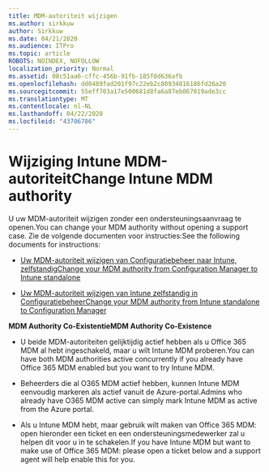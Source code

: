 ```yaml
---
title: MDM-autoriteit wijzigen
ms.author: sirkkuw
author: Sirkkuw
ms.date: 04/21/2020
ms.audience: ITPro
ms.topic: article
ROBOTS: NOINDEX, NOFOLLOW
localization_priority: Normal
ms.assetid: 08c51aa6-cffc-456b-91fb-185f0d636afb
ms.openlocfilehash: dd0489fad201f97c22eb2c80934816186fd26a20
ms.sourcegitcommit: 55eff703a17e500681d8fa6a87eb067019ade3cc
ms.translationtype: MT
ms.contentlocale: nl-NL
ms.lasthandoff: 04/22/2020
ms.locfileid: "43706786"
---
```

# <a name="change-intune-mdm-authority"></a><span data-ttu-id="e7b9f-102">Wijziging Intune MDM-autoriteit</span><span class="sxs-lookup"><span data-stu-id="e7b9f-102">Change Intune MDM authority</span></span>

<span data-ttu-id="e7b9f-103">U uw MDM-autoriteit wijzigen zonder een ondersteuningsaanvraag te openen.</span><span class="sxs-lookup"><span data-stu-id="e7b9f-103">You can change your MDM authority without opening a support case.</span></span> <span data-ttu-id="e7b9f-104">Zie de volgende documenten voor instructies:</span><span class="sxs-lookup"><span data-stu-id="e7b9f-104">See the following documents for instructions:</span></span>
  
- [<span data-ttu-id="e7b9f-105">Uw MDM-autoriteit wijzigen van Configuratiebeheer naar Intune, zelfstandig</span><span class="sxs-lookup"><span data-stu-id="e7b9f-105">Change your MDM authority from Configuration Manager to Intune standalone</span></span>](https://docs.microsoft.com/configmgr/mdm/deploy-use/migrate-change-mdm-authority)
    
- [<span data-ttu-id="e7b9f-106">Uw MDM-autoriteit wijzigen van Intune zelfstandig in Configuratiebeheer</span><span class="sxs-lookup"><span data-stu-id="e7b9f-106">Change your MDM authority from Intune standalone to Configuration Manager</span></span>](https://docs.microsoft.com/configmgr/mdm/deploy-use/change-mdm-authority)
    
 <span data-ttu-id="e7b9f-107">**MDM Authority Co-Existentie**</span><span class="sxs-lookup"><span data-stu-id="e7b9f-107">**MDM Authority Co-Existence**</span></span>
  
- <span data-ttu-id="e7b9f-108">U beide MDM-autoriteiten gelijktijdig actief hebben als u Office 365 MDM al hebt ingeschakeld, maar u wilt Intune MDM proberen.</span><span class="sxs-lookup"><span data-stu-id="e7b9f-108">You can have both MDM authorities active concurrently if you already have Office 365 MDM enabled but you want to try Intune MDM.</span></span>
    
- <span data-ttu-id="e7b9f-109">Beheerders die al O365 MDM actief hebben, kunnen Intune MDM eenvoudig markeren als actief vanuit de Azure-portal.</span><span class="sxs-lookup"><span data-stu-id="e7b9f-109">Admins who already have O365 MDM active can simply mark Intune MDM as active from the Azure portal.</span></span>
    
- <span data-ttu-id="e7b9f-110">Als u Intune MDM hebt, maar gebruik wilt maken van Office 365 MDM: open hieronder een ticket en een ondersteuningsmedewerker zal u helpen dit voor u in te schakelen.</span><span class="sxs-lookup"><span data-stu-id="e7b9f-110">If you have Intune MDM but want to make use of Office 365 MDM: please open a ticket below and a support agent will help enable this for you.</span></span>
    

